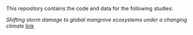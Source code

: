 This repository contains the code and data for the following studies: 

 _Shifting storm damage to global mangrove ecosystems under a changing climate_ [link](https://github.com/moyu-ENV/codeAndData/tree/main/shiftingDamage) 
